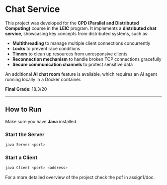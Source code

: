 # Chat Service

This project was developed for the **CPD (Parallel and Distributed Computing)** course in the **LEIC** program. It implements a **distributed chat service**, showcasing key concepts from distributed systems, such as:

- **Multithreading** to manage multiple client connections concurrently  
- **Locks** to prevent race conditions  
- **Timers** to clean up resources from unresponsive clients  
- **Reconnection mechanism** to handle broken TCP connections gracefully  
- **Secure communication channels** to protect sensitive data  

An additional **AI chat room** feature is available, which requires an AI agent running locally in a Docker container.

**Final Grade**: 18.3/20

---

## How to Run

Make sure you have **Java** installed.

### Start the Server

```bash
java Server <port>
```
### Start a Client

```bash
java Client <port> <address>
```

For a more detailed overview of the project check the pdf in assign1/doc.

